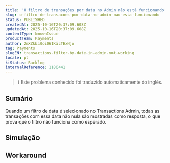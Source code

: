 ```yaml
---
title: 'O filtro de transações por data no Admin não está funcionando'
slug: o-filtro-de-transacoes-por-data-no-admin-nao-esta-funcionando
status: PUBLISHED
createdAt: 2025-10-16T20:37:09.608Z
updatedAt: 2025-10-16T20:37:09.608Z
contentType: knownIssue
productTeam: Payments
author: 2mXZkbi0oi061KicTExNjo
tag: Payments
slugEN: transactions-filter-by-date-in-admin-not-working
locale: pt
kiStatus: Backlog
internalReference: 1180441
---
```


>ℹ️ Este problema conhecido foi traduzido automaticamente do inglês.

## Sumário


Quando um filtro de data é selecionado no Transactions Admin, todas as transações com essa data não nula são mostradas como resposta, o que prova que o filtro não funciona como esperado.
## Simulação


## Workaround

